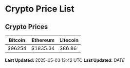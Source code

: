 # Crypto Price List

## Crypto Prices
| Bitcoin | Ethereum | Litecoin |
| ------- | -------- | -------- |
| $96254 | $1835.34 | $86.86 |
**Last Updated:** 2025-05-03 13:42 UTC
**Last Updated:** $DATE$
